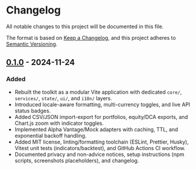 # Changelog

All notable changes to this project will be documented in this file.

The format is based on [Keep a Changelog](https://keepachangelog.com/en/1.1.0/),
and this project adheres to [Semantic Versioning](https://semver.org/spec/v2.0.0.html).

## [0.1.0] - 2024-11-24

### Added

- Rebuilt the toolkit as a modular Vite application with dedicated `core/`, `services/`, `state/`, `ui/`, and `i18n/` layers.
- Introduced locale-aware formatting, multi-currency toggles, and live API status badges.
- Added CSV/JSON import-export for portfolios, equity/DCA exports, and Chart.js zoom with indicator toggles.
- Implemented Alpha Vantage/Mock adapters with caching, TTL, and exponential backoff handling.
- Added MIT license, linting/formatting toolchain (ESLint, Prettier, Husky), Vitest unit tests (indicators/backtest), and GitHub Actions CI workflow.
- Documented privacy and non-advice notices, setup instructions (npm scripts, screenshots placeholders), and changelog.

[0.1.0]: https://github.com/your-org-or-user/Investment/releases/tag/v0.1.0
